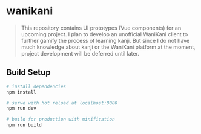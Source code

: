 # wanikani

> This repository contains UI prototypes (Vue components) for an upcoming project. I plan to develop an unofficial WaniKani client to further gamify the process of learning kanji. But since I do not have much knowledge about kanji or the WaniKani platform at the moment, project development will be deferred until later.

## Build Setup

``` bash
# install dependencies
npm install

# serve with hot reload at localhost:8080
npm run dev

# build for production with minification
npm run build
```
